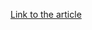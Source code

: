 [Link to the article](https://unit42.paloaltonetworks.com/the-oilrig-campaign-attacks-on-saudi-arabian-organizations-deliver-helminth-backdoor/)
